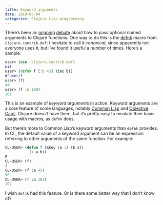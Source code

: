 ```yaml
---
title: Keyword arguments
date: 2010-05-04
categories: Clojure Lisp programming
---
```


There’s been an [ongoing][1] [debate][2] about how to pass optional named arguments to Clojure functions. One way to do this is the [defnk][3] macro from `clojure.contrib.def`; I hesitate to call it _canonical_, since apparently not everyone uses it, but I’ve found it useful a number of times. Here’s a sample:

```clojure
user> (use 'clojure.contrib.def)
nil
user> (defnk f [:b 43] (inc b))
#'user/f
user> (f)
44
user> (f :b 100)
101
```

This is an example of _keyword arguments_ in action. Keyword arguments are a core feature of some languages, notably [Common Lisp][4] and [Objective Caml][5]. Clojure doesn’t have them, but it’s pretty easy to emulate their basic usage with macros, as `defnk` does.

But there’s more to Common Lisp’s keyword arguments than `defnk` provides. In CL, the default value of a keyword argument can be an expression referring to other arguments of the same function. For example:

```lisp
CL-USER> (defun f (&key (a 1) (b a))
           (+ a b))
F
CL-USER> (f)
2
CL-USER> (f :a 45)
90
CL-USER> (f :b 101)
102
```

I wish `defnk` had this feature. Or is there some better way that I don’t know of?

 [1]: http://stuartsierra.com/2010/01/15/keyword-arguments-in-clojure
 [2]: http://www.fatvat.co.uk/2009/01/passing-parameters-in-clojure.html
 [3]: http://richhickey.github.com/clojure-contrib/def-api.html#clojure.contrib.def/defnk
 [4]: http://www.gigamonkeys.com/book/functions.html#keyword-parameters
 [5]: http://caml.inria.fr/pub/docs/manual-ocaml/manual006.html#htoc38
